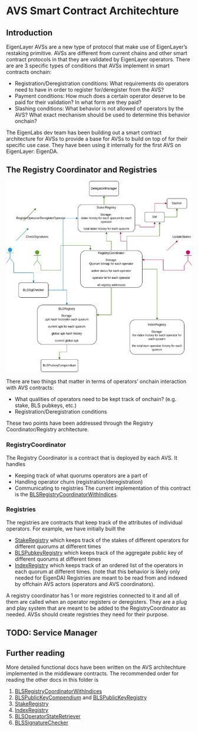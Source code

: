 # AVS Smart Contract Architechture

## Introduction

EigenLayer AVSs are a new type of protocol that make use of EigenLayer’s restaking primitive. AVSs are different from current chains and other smart contract protocols in that they are validated by EigenLayer operators. There are are 3 specific types of conditions that AVSs implement in smart contracts onchain:
- Registration/Deregistration conditions: What requirements do operators need to have in order to register for/deregister from the AVS?
- Payment conditions: How much does a certain operator deserve to be paid for their validation? In what form are they paid?
- Slashing conditions: What behavior is not allowed of operators by the AVS? What exact mechanism should be used to determine this behavior onchain?

The EigenLabs dev team has been building out a smart contract architecture for AVSs to provide a base for AVSs to build on top of for their specific use case. They have been using it internally for the first AVS on EigenLayer: EigenDA.

## The Registry Coordinator and Registries 

![Registry Architechture](../images/registry_architechture.png)

There are two things that matter in terms of operators’ onchain interaction with AVS contracts:
- What qualities of operators need to be kept track of onchain? (e.g. stake, BLS pubkeys, etc.)
- Registration/Deregistration conditions

These two points have been addressed through the Registry Coordinator/Registry architecture.

### RegistryCoordinator
The Registry Coordinator is a contract that is deployed by each AVS. It handles
- Keeping track of what quorums operators are a part of
- Handling operator churn (registration/deregistration)
- Communicating to registries
The current implementation of this contract is the [BLSRegistryCoordinatorWithIndices](./BLSRegistryCoordinatorWithIndices.md).


### Registries
The registries are contracts that keep track of the attributes of individual operators. For example, we have initially built the 
- [StakeRegistry](./StakeRegistry.md) which keeps track of the stakes of different operators for different quorums at different times
- [BLSPubkeyRegistry](./BLSPubkeyRegistry.md) which keeps track of the aggregate public key of different quorums at different times
- [IndexRegistry](./IndexRegistry.md) which keeps track of an ordered list of the operators in each quorum at different times. (note that this behavior is likely only needed for EigenDA)
Registries are meant to be read from and indexed by offchain AVS actors (operators and AVS coordinators). 

A registry coordinator has 1 or more registries connected to it and all of them are called when an operator registers or deregisters. They are a plug and play system that are meant to be added to the RegistryCoordinator as needed. AVSs should create registries they need for their purpose.

## TODO: Service Manager

## Further reading

More detailed functional docs have been written on the AVS architechture implemented in the middleware contracts. The recommended order for reading the other docs in this folder is 

1. [BLSRegistryCoordinatorWithIndices](./BLSRegistryCoordinatorWithIndices.md)
2. [BLSPublicKeyCompendium](./BLSPublicKeyCompendium.md) and [BLSPublicKeyRegistry](./BLSPubkeyRegistry.md)
3. [StakeRegistry](./StakeRegistry.md)
4. [IndexRegistry](./IndexRegistry.md)
5. [BLSOperatorStateRetriever](./BLSOperatorStateRetriever.md)
6. [BLSSignatureChecker](./BLSSignatureChecker.md)


